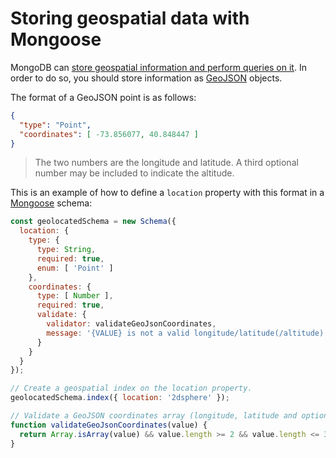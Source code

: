 # Storing geospatial data with Mongoose

MongoDB can [store geospatial information and perform queries on
it][mongodb-geospatial]. In order to do so, you should store information as
[GeoJSON][geojson] objects.

The format of a GeoJSON point is as follows:

```json
{
  "type": "Point",
  "coordinates": [ -73.856077, 40.848447 ]
}
```

> The two numbers are the longitude and latitude. A third optional number may be
> included to indicate the altitude.

This is an example of how to define a `location` property with this format in a
[Mongoose][mongoose] schema:

```js
const geolocatedSchema = new Schema({
  location: {
    type: {
      type: String,
      required: true,
      enum: [ 'Point' ]
    },
    coordinates: {
      type: [ Number ],
      required: true,
      validate: {
        validator: validateGeoJsonCoordinates,
        message: '{VALUE} is not a valid longitude/latitude(/altitude) coordinates array'
      }
    }
  }
});

// Create a geospatial index on the location property.
geolocatedSchema.index({ location: '2dsphere' });

// Validate a GeoJSON coordinates array (longitude, latitude and optional altitude).
function validateGeoJsonCoordinates(value) {
  return Array.isArray(value) && value.length >= 2 && value.length <= 3 && value[0] >= -180 && value[0] <= 180 && value[1] >= -90 && value[1] <= 90;
}
```



[geojson]: https://geojson.org
[mongodb-geospatial]: https://docs.mongodb.com/manual/geospatial-queries/
[mongoose]: https://mongoosejs.com